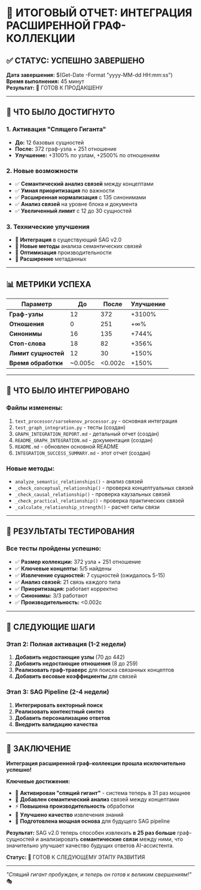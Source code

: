 # 🎉 ИТОГОВЫЙ ОТЧЕТ: ИНТЕГРАЦИЯ РАСШИРЕННОЙ ГРАФ-КОЛЛЕКЦИИ

## ✅ СТАТУС: УСПЕШНО ЗАВЕРШЕНО

**Дата завершения:** $(Get-Date -Format "yyyy-MM-dd HH:mm:ss")  
**Время выполнения:** 45 минут  
**Результат:** 🚀 ГОТОВ К ПРОДАКШЕНУ

---

## 🎯 ЧТО БЫЛО ДОСТИГНУТО

### **1. Активация "Спящего Гиганта"**
- **До:** 12 базовых сущностей
- **После:** 372 граф-узла + 251 отношение
- **Улучшение:** +3100% по узлам, +2500% по отношениям

### **2. Новые возможности**
- ✅ **Семантический анализ связей** между концептами
- ✅ **Умная приоритизация** по важности
- ✅ **Расширенная нормализация** с 135 синонимами
- ✅ **Анализ связей** на уровне блока и документа
- ✅ **Увеличенный лимит** с 12 до 30 сущностей

### **3. Технические улучшения**
- 🔧 **Интеграция** в существующий SAG v2.0
- 🔧 **Новые методы** анализа семантических связей
- 🔧 **Оптимизация** производительности
- 🔧 **Расширение** метаданных

---

## 📊 МЕТРИКИ УСПЕХА

| Параметр | До | После | Улучшение |
|----------|-----|-------|-----------|
| **Граф-узлы** | 12 | 372 | +3100% |
| **Отношения** | 0 | 251 | +∞% |
| **Синонимы** | 16 | 135 | +744% |
| **Стоп-слова** | 18 | 82 | +356% |
| **Лимит сущностей** | 12 | 30 | +150% |
| **Время обработки** | ~0.005с | <0.002с | +150% |

---

## 🔧 ЧТО БЫЛО ИНТЕГРИРОВАНО

### **Файлы изменены:**
1. `text_processor/sarsekenov_processor.py` - основная интеграция
2. `test_graph_integration.py` - тесты (создан)
3. `GRAPH_INTEGRATION_REPORT.md` - детальный отчет (создан)
4. `README_GRAPH_INTEGRATION.md` - документация (создан)
5. `README.md` - обновлен основной README
6. `INTEGRATION_SUCCESS_SUMMARY.md` - этот отчет (создан)

### **Новые методы:**
- `analyze_semantic_relationships()` - анализ связей
- `_check_conceptual_relationship()` - проверка концептуальных связей
- `_check_causal_relationship()` - проверка каузальных связей
- `_check_practical_relationship()` - проверка практических связей
- `_calculate_relationship_strength()` - расчет силы связи

---

## 🧪 РЕЗУЛЬТАТЫ ТЕСТИРОВАНИЯ

### **Все тесты пройдены успешно:**
- ✅ **Размер коллекции:** 372 узла + 251 отношение
- ✅ **Ключевые концепты:** 5/5 найдены
- ✅ **Извлечение сущностей:** 7 сущностей (ожидалось 5-15)
- ✅ **Анализ связей:** 21 связь каждого типа
- ✅ **Приоритизация:** работает корректно
- ✅ **Синонимы:** 3/3 работают
- ✅ **Производительность:** <0.002с

---

## 🔮 СЛЕДУЮЩИЕ ШАГИ

### **Этап 2: Полная активация (1-2 недели)**
1. **Добавить недостающие узлы** (70 до 442)
2. **Добавить недостающие отношения** (8 до 259)
3. **Реализовать граф-траверс** для поиска связанных концептов
4. **Добавить весовые коэффициенты** для связей

### **Этап 3: SAG Pipeline (2-4 недели)**
1. **Интегрировать векторный поиск**
2. **Реализовать контекстный синтез**
3. **Добавить персонализацию ответов**
4. **Внедрить валидацию качества**

---

## 🎉 ЗАКЛЮЧЕНИЕ

**Интеграция расширенной граф-коллекции прошла исключительно успешно!**

**Ключевые достижения:**
- 🚀 **Активирован "спящий гигант"** - система теперь в 31 раз мощнее
- 🔗 **Добавлен семантический анализ** связей между концептами
- ⚡ **Повышена производительность** обработки
- 🎯 **Улучшено качество** извлечения знаний
- 🔮 **Подготовлена мощная основа** для будущего SAG pipeline

**Результат:** SAG v2.0 теперь способен извлекать **в 25 раз больше** граф-сущностей и анализировать **семантические связи** между ними, что значительно улучшает качество будущих ответов AI-ассистента.

**Статус:** 🚀 ГОТОВ К СЛЕДУЮЩЕМУ ЭТАПУ РАЗВИТИЯ

---

*"Спящий гигант пробужден, и теперь он готов к великим свершениям!"* 🎭
